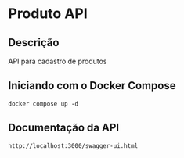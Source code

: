 # Produto API

## Descrição
API para cadastro de produtos

## Iniciando com o Docker Compose
`docker compose up -d`

## Documentação da API
`http://localhost:3000/swagger-ui.html`